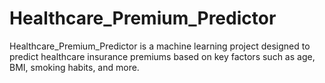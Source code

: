 # Healthcare_Premium_Predictor
Healthcare_Premium_Predictor is a machine learning project designed to predict healthcare insurance premiums based on key factors such as age, BMI, smoking habits, and more.
